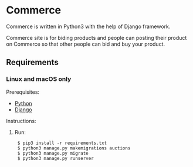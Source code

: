 # Commerce

Commerce is written in Python3 with the help of Django framework.

Commerce site is for biding products and people can posting their product on
Commerce so that other people can bid and buy your product.

## Requirements

### Linux and macOS only

Prerequisites:

* [Python][Python-download]
* [Django][Django-download]

Instructions:

1. Run:

        $ pip3 install -r requirements.txt
        $ python3 manage.py makemigrations auctions
        $ python3 manage.py migrate
        $ python3 manage.py runserver

[Django-download]: https://www.djangoproject.com/download/
[Python-download]: https://www.python.org/downloads/
